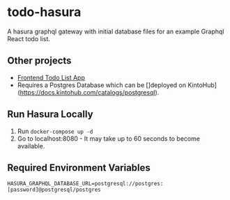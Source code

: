# todo-hasura

A hasura graphql gateway with initial database files for an example Graphql React todo list.

## Other projects

* [Frontend Todo List App](https://github.com/kintoproj/kinto-examples/tree/main/todo-react)
* Requires a Postgres Database which can be []deployed on KintoHub](https://docs.kintohub.com/catalogs/postgresql).

## Run Hasura Locally

1) Run `docker-compose up -d`
2) Go to localhost:8080 - It may take up to 60 seconds to become available.


## Required Environment Variables

```
HASURA_GRAPHQL_DATABASE_URL=postgresql://postgres:[password]@postgresql/postgres
```
